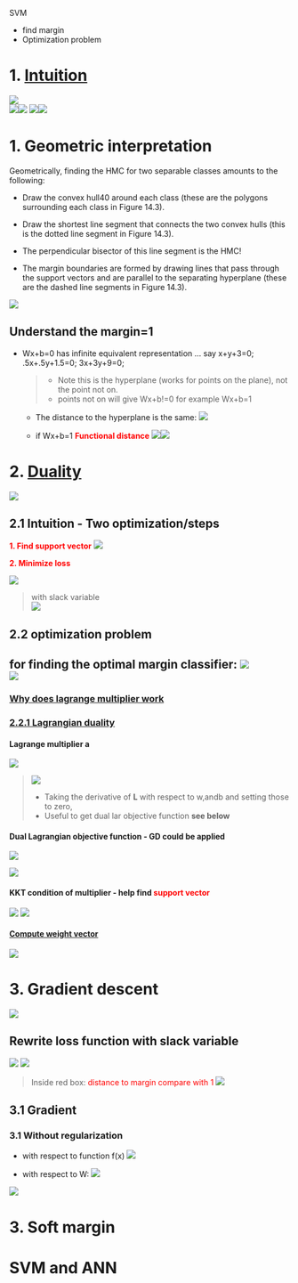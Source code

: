 SVM 
- find margin
- Optimization problem

# 1. [Intuition](https://www.cs.princeton.edu/courses/archive/spring16/cos495/slides/ML_basics_lecture4_SVM_I.pdf)


![](../.Neural_net_work_images/8c45874f.png)  
![](.4_SVM_images/bcf9ea29.png)![](.4_SVM_images/7d879d27.png)
![](.4_SVM_images/5f2781e0.png)![](.4_SVM_images/33a551e9.png)   

# 1. Geometric interpretation
Geometrically, finding the HMC for two separable classes amounts to the following:

- Draw the convex hull40 around each class (these are the polygons surrounding each class in Figure 14.3).

- Draw the shortest line segment that connects the two convex hulls (this is the dotted line segment in Figure 14.3).

- The perpendicular bisector of this line segment is the HMC!

- The margin boundaries are formed by drawing lines that pass through the support vectors and are parallel to the separating hyperplane (these are the dashed line segments in Figure 14.3).

![](.4_SVM_images/a8e3aa99.png)

## Understand the margin=1
- Wx+b=0 has infinite equivalent representation ...
say x+y+3=0;   .5x+.5y+1.5=0;   3x+3y+9=0;
  > - Note this is the hyperplane (works for points on the plane), not the point not on.
  > - points not on will give Wx+b!=0 for example Wx+b=1
  
  - The distance to the hyperplane is the same:
   ![](.4_SVM_images/5e841e21.png)

  - if Wx+b=1 **<font color='red'>Functional distance**</font>
    ![](.4_SVM_images/292ed963.png)![](.4_SVM_images/90bebc01.png) 
    
# 2. [Duality](https://www.cs.princeton.edu/courses/archive/spring16/cos495/slides/AndrewNg_SVM_note.pdf)
![](.4_SVM_images/f78db351.png)

## 2.1 Intuition - Two optimization/steps
 **<font color='red'>1. Find support vector</font>**
![](.4_SVM_images/8b09d092.png)  
   
**<font color='red'>2. Minimize loss</font>**

![](.4_SVM_images/41da36a3.png)  

>with slack variable   
![](.4_SVM_images/01710d04.png)
   
## 2.2 optimization problem
 for finding the **optimal margin classifier:**
 ![](.4_SVM_images/4b049395.png)  
 ![](.4_SVM_images/2c92d5c0.png)
---
### [Why does lagrange multiplier work](https://www.quora.com/Intuitively-how-do-Lagrange-multipliers-work-in-SVMs)
### [2.2.1 Lagrangian duality](file:///F:/2020_2/2020/Notes_concepts/Books/AndrewNg_SVM_note.pdf)
#### **Lagrange multiplier a**  
![](.4_SVM_images/3f4ca9b5.png)   

>![](.4_SVM_images/0b77b7dd.png)  
> - Taking the derivative of **L** with respect to w,andb and setting those to zero,
> - Useful to get dual lar objective function **see below**

#### **Dual Lagrangian objective function - GD could be applied**  
![](.4_SVM_images/5672ad31.png)  

![](.4_SVM_images/27739ff8.png)

#### KKT condition of multiplier - help find <font color='red'>support vector</font>
![](.4_SVM_images/a3063ec7.png)
![](.4_SVM_images/5a6700f1.png)

#### [Compute weight vector](https://notebook.zoho.com/app/index.html#/all-notes/eodp29495e3280f3242f998bdfac80c69e2cb)

![](.4_SVM_images/6eab5d8d.png)



# 3. Gradient descent
![](.4_SVM_images/cf38d7fb.png)
## Rewrite loss function with slack variable
![](.4_SVM_images/0c1ac249.png)
![](.4_SVM_images/5ddf7cce.png)

>Inside red box: <font color='red'>distance to margin compare with 1</font>
![](.4_SVM_images/a4fe99b6.png)
## 3.1 Gradient
### 3.1 Without regularization

- with respect to function f(x)
![](.4_SVM_images/8df493fc.png)

- with respect to W:
![](.4_SVM_images/05c12878.png)
  
![](.4_SVM_images/6cf81d2c.png)

# 3. Soft margin



# SVM and ANN
